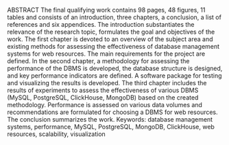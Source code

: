 ABSTRACT
The final qualifying work contains 98 pages, 48 figures, 11 tables and
consists of an introduction, three chapters, a conclusion, a list of references and six
appendices.
The introduction substantiates the relevance of the research topic, formulates
the goal and objectives of the work.
The first chapter is devoted to an overview of the subject area and existing
methods for assessing the effectiveness of database management systems for web
resources. The main requirements for the project are defined.
In the second chapter, a methodology for assessing the performance of the
DBMS is developed, the database structure is designed, and key performance
indicators are defined. A software package for testing and visualizing the results is
developed.
The third chapter includes the results of experiments to assess the
effectiveness of various DBMS (MySQL, PostgreSQL, ClickHouse, MongoDB)
based on the created methodology. Performance is assessed on various data volumes
and recommendations are formulated for choosing a DBMS for web resources.
The conclusion summarizes the work. Keywords: database management
systems, performance, MySQL, PostgreSQL, MongoDB, ClickHouse, web
resources, scalability, visualization
